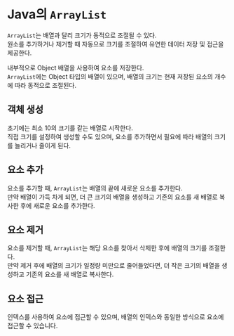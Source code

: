 # Java의 `ArrayList`
`ArrayList`는 배열과 달리 크기가 동적으로 조절될 수 있다.  
원소를 추가하거나 제거할 때 자동으로 크기를 조절하여 유연한 데이터 저장 및 접근을 제공한다.  

내부적으로 Object 배열을 사용하여 요소를 저장한다.  
`ArrayList`에는 Object 타입의 배열이 있으며, 배열의 크기는 현재 저장된 요소의 개수에 따라 동적으로 조절된다.  

## 객체 생성
초기에는 최소 10의 크기를 같는 배열로 시작한다.  
직접 크기를 설정하여 생성할 수도 있으며, 요소를 추가하면서 필요에 따라 배열의 크기를 늘리거나 줄이게 된다.  

## 요소 추가
요소를 추가할 때, `ArrayList`는 배열의 끝에 새로운 요소를 추가한다.  
만약 배열이 가득 차게 되면, 더 큰 크기의 배열을 생성하고 기존의 요소를 새 배열로 복사한 후에 새로운 요소를 추가한다.  

## 요소 제거
요소를 제거할 때, `ArrayList`는 해당 요소를 찾아서 삭제한 후에 배열의 크기를 조절한다.  
만약 제거 후에 배열의 크기가 일정량 미만으로 줄어들었다면, 더 작은 크기의 배열을 생성하고 기존의 요소를 새 배열로 복사한다.  

## 요소 접근
인덱스를 사용하여 요소에 접근할 수 있으며, 배열의 인덱스와 동일한 방식으로 요소에 접근할 수 있습니다.  
